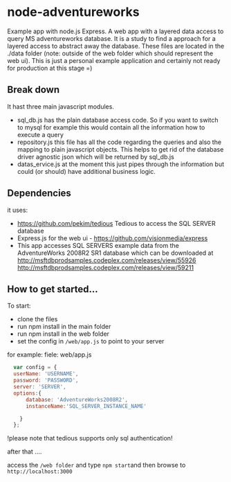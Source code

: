 node-adventureworks
===================

Example app with node.js Express. A web app with a layered data access to query MS adventureworks database.
It is a study to find a approach for a layered access to abstract away the database. These files are located in the ./data folder (note: outside of the web folder which should represent the web ui).
This is just a personal example application and certainly not ready for production at this stage =)

## Break down
It hast three main javascript modules.
 - sql_db.js
   has the plain database access code. So if you want to switch to mysql for example this would contain all the information how to execute a query
 - repository.js
   this file has all the code regarding the queries and also the mapping to plain javascript objects. This helps to get rid of the database driver agnostic json which will be returned by sql_db.js
 - datas_ervice.js
   at the moment this just pipes through the information but could (or should) have additional business logic.



## Dependencies
it uses:
  - https://github.com/pekim/tedious Tedious to access the SQL SERVER database
  - Express.js for the web ui - https://github.com/visionmedia/express
  - This app accesses SQL SERVERS example data from the AdventureWorks 2008R2 SR1 database which can be downloaded at http://msftdbprodsamples.codeplex.com/releases/view/55926
  http://msftdbprodsamples.codeplex.com/releases/view/59211
  
## How to get started...

To start:
  - clone the files
  - run npm install in the main folder
  - run npm install in the web folder
  - set the config in `/web/app.js` to point to your server
  
  for example:
  fiele: web/app.js
  ```javascript
    var config = {
    userName: 'USERNAME',
    password: 'PASSWORD',
    server: 'SERVER',
    options:{
        database: 'AdventureWorks2008R2',
        instanceName:'SQL_SERVER_INSTANCE_NAME'

      }
    };
  ```
  !please note that tedious supports only sql authentication!

after that ....

access the `/web folder` and type 
`npm start`and then browse to `http://localhost:3000`

  
